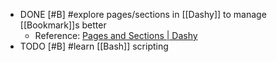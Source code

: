 - DONE [#B] #explore pages/sections in [[Dashy]] to manage [[Bookmark]]s better
	- Reference: [Pages and Sections | Dashy](https://dashy.to/docs/pages-and-sections/)
- TODO [#B] #learn [[Bash]] scripting